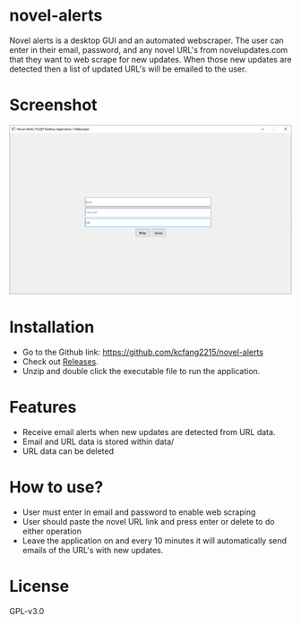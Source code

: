 # novel-alerts
Novel alerts is a desktop GUI and an automated webscraper. The user can enter in their email, password, and any novel URL's from novelupdates.com that they want to web scrape for new updates. When those new updates are detected then a list of updated URL's will be emailed to the user.

# Screenshot
![Example of the Novel Alerts GUI](imgs/example.PNG)

# Installation
* Go to the Github link: https://github.com/kcfang2215/novel-alerts
* Check out [Releases](https://github.com/kcfang2215/novel-alerts/releases).
* Unzip and double click the executable file to run the application.

# Features
* Receive email alerts when new updates are detected from URL data.
* Email and URL data is stored within data/
* URL data can be deleted

# How to use?
* User must enter in email and password to enable web scraping
* User should paste the novel URL link and press enter or delete to do either operation
* Leave the application on and every 10 minutes it will automatically send emails of the URL's with new updates.

# License
GPL-v3.0 
